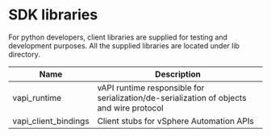 # SDK libraries

For python developers, client libraries are supplied for testing and development purposes. All the supplied libraries are located under lib directory.

Name                                | Description
------------------------------------| -------------
vapi_runtime	                    | vAPI runtime responsible for serialization/de-serialization of objects and wire protocol
vapi_client_bindings                | Client stubs for vSphere Automation APIs
